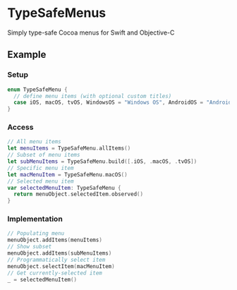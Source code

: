 # TypeSafeMenus
Simply type-safe Cocoa menus for Swift and Objective-C

## Example

### Setup

```swift
enum TypeSafeMenu {
  // define menu items (with optional custom titles)
  case iOS, macOS, tvOS, WindowsOS = "Windows OS", AndroidOS = "Android OS" 
}
```

### Access

```swift
// All menu items
let menuItems = TypeSafeMenu.allItems()
// Subset of menu items
let subMenuItems = TypeSafeMenu.build([.iOS, .macOS, .tvOS])
// Specific menu item
let macMenuItem = TypeSafeMenu.macOS()
// Selected menu item
var selectedMenuItem: TypeSafeMenu {
  return menuObject.selectedItem.observed()
}
```

### Implementation

```swift
// Populating menu
menuObject.addItems(menuItems)
// Show subset
menuObject.addItems(subMenuItems)
// Programmatically select item
menuObject.selectItem(macMenuItem)
// Get currently-selected item
_ = selectedMenuItem()
```
